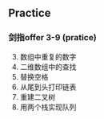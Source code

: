 ## Practice
### 剑指offer 3-9 (pratice)  
  3. 数组中重复的数字  
  4. 二维数组中的查找  
  5. 替换空格  
  6. 从尾到头打印链表  
  7. 重建二叉树  
  9. 用两个栈实现队列  